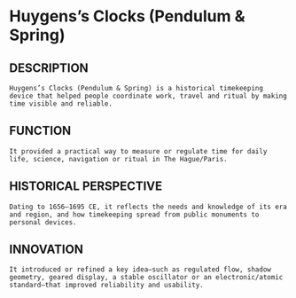 # Huygens’s Clocks (Pendulum & Spring)

## DESCRIPTION
    Huygens’s Clocks (Pendulum & Spring) is a historical timekeeping device that helped people coordinate work, travel and ritual by making time visible and reliable.

## FUNCTION
    It provided a practical way to measure or regulate time for daily life, science, navigation or ritual in The Hague/Paris.

## HISTORICAL PERSPECTIVE
    Dating to 1656–1695 CE, it reflects the needs and knowledge of its era and region, and how timekeeping spread from public monuments to personal devices.

## INNOVATION
    It introduced or refined a key idea—such as regulated flow, shadow geometry, geared display, a stable oscillator or an electronic/atomic standard—that improved reliability and usability.
